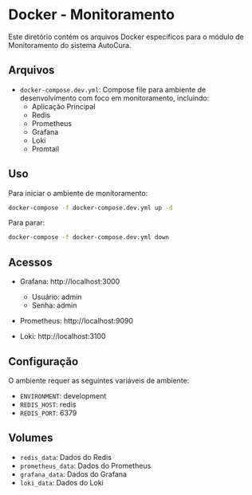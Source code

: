 # Docker - Monitoramento

Este diretório contém os arquivos Docker específicos para o módulo de Monitoramento do sistema AutoCura.

## Arquivos

- `docker-compose.dev.yml`: Compose file para ambiente de desenvolvimento com foco em monitoramento, incluindo:
  - Aplicação Principal
  - Redis
  - Prometheus
  - Grafana
  - Loki
  - Promtail

## Uso

Para iniciar o ambiente de monitoramento:

```bash
docker-compose -f docker-compose.dev.yml up -d
```

Para parar:

```bash
docker-compose -f docker-compose.dev.yml down
```

## Acessos

- Grafana: http://localhost:3000
  - Usuário: admin
  - Senha: admin

- Prometheus: http://localhost:9090

- Loki: http://localhost:3100

## Configuração

O ambiente requer as seguintes variáveis de ambiente:

- `ENVIRONMENT`: development
- `REDIS_HOST`: redis
- `REDIS_PORT`: 6379

## Volumes

- `redis_data`: Dados do Redis
- `prometheus_data`: Dados do Prometheus
- `grafana_data`: Dados do Grafana
- `loki_data`: Dados do Loki 